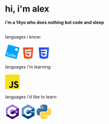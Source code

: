 <h1>hi, i'm alex</h1>
<b>i'm a 14yo who does nothing but code and sleep</b>

<br>
<br>

languages i know:
<br>
<br>
<img src="luau.svg" width="48" />
<img src="html.svg" width="48" />
<img src="css.svg" width="48" />

languages i'm learning:
<br>
<br>
<img src="js.svg" width="48" />

languages i'd like to learn:
<br>
<br>
<img src="csharp.svg" width="48" />
<img src="cpp.svg" width="48" />
<img src="python.svg" width="48" />
